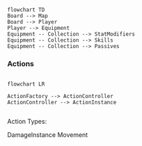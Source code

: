 ```mermaid

flowchart TD
Board --> Map
Board --> Player
Player --> Equipment
Equipment -- Collection --> StatModifiers 
Equipment -- Collection --> Skills
Equipment -- Collection --> Passives
```


### Actions

```mermaid

flowchart LR

ActionFactory --> ActionController
ActionController --> ActionInstance


```

Action Types: 

DamageInstance
Movement

